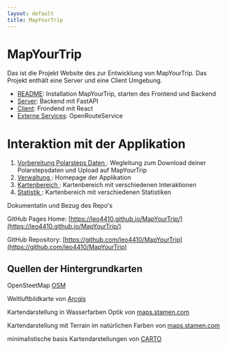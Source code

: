 ```yaml
---
layout: default
title: MapYourTrip
---
```


# MapYourTrip

Das ist die Projekt Website des zur Entwicklung von MapYourTrip. Das Projekt enthält eine Server und eine Client Umgebung.

- [README](README.md): Installation MapYourTrip, starten des Frontend und Backend
- [Server](backend.md): Backend mit FastAPI
- [Client](frontend.md): Frondend mit React
- [Externe Services](Schnittstellen.md): OpenRouteService

# Interaktion mit der Applikation

1. [Vorbereitung Polarsteps Daten ](01_Polarsteps.md): Wegleitung zum Download deiner Polarstepsdaten und Upload auf MapYourTrip
2. [Verwaltung ](02_HomePage.md): Homepage der Applikation
3. [Kartenbereich ](03_MapPage.md): Kartenbereich mit verschiedenen Interaktionen
4. [Statistik ](04_StatPage.md): Kartenbereich mit verschiedenen Statistiken

Dokumentatin und Bezug des Repo's

GitHub Pages Home: [https://leo4410.github.io/MapYourTrip/](https://leo4410.github.io/MapYourTrip/)

GitHub Repository: [https://github.com/leo4410/MapYourTrip](https://github.com/leo4410/MapYourTrip)

## Quellen der Hintergrundkarten

OpenSteetMap [OSM](https://www.openstreetmap.org/about)

Weltluftbildkarte von [Arcgis](https://www.arcgis.com/home/item.html?id=10df2279f9684e4a9f6a7f08febac2a9)

Kartendarstellung in Wasserfarben Optik von [maps.stamen.com](https://maps.stamen.com/watercolor/#12/37.7706/-122.3782)

Kartendarstellung mit Terrain im natürlichen Farben von [maps.stamen.com](https://maps.stamen.com/terrain/#12/37.7706/-122.3782r)

minimalistische basis Kartendarstellungen von [CARTO](https://carto.com)
